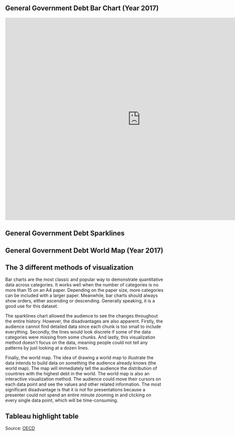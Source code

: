 ## General Government Debt Bar Chart (Year 2017)
<iframe src="https://data.oecd.org/chart/6Sa6" width="860" height="645" style="border: 0" mozallowfullscreen="true" webkitallowfullscreen="true" allowfullscreen="true"><a href="https://data.oecd.org/chart/6Sa6" target="_blank">OECD Chart: General government debt, Total, % of GDP, Annual, 2017</a></iframe>

## General Government Debt Sparklines
<div class="flourish-embed flourish-chart" data-src="visualisation/11712993"><script src="https://public.flourish.studio/resources/embed.js"></script></div>

## General Government Debt World Map (Year 2017)
<div class="flourish-embed flourish-map" data-src="visualisation/11713428"><script src="https://public.flourish.studio/resources/embed.js"></script></div>

## The 3 different methods of visualization
Bar charts are the most classic and popular way to demonstrate quantitative data across categories. It works well when the number of categories is no more than 15 on an A4 paper. Depending on the paper size, more categories can be included with a larger paper. Meanwhile, bar charts should always show orders, either ascending or descending. Generally speaking, it is a good use for this dataset.

The sparklines chart allowed the audience to see the changes throughout the entire history. However, the disadvantages are also apparent. Firstly, the audience cannot find detailed data since each chunk is too small to include everything. Secondly, the lines would look discrete if some of the data categories were missing from some chunks. And lastly, this visualization method doesn't focus on the data, meaning people could not tell any patterns by just looking at a dozen lines.

Finally, the world map. The idea of drawing a world map to illustrate the data intends to build data on something the audience already knows (the world map). The map will immediately tell the audience the distribution of countries with the highest debt in the world. The world map is also an interactive visualization method. The audience could move their cursors on each data point and see the values and other related information. The most significant disadvantage is that it is not for presentations because a presenter could not spend an entire minute zooming in and clicking on every single data point, which will be time-consuming.


## Tableau highlight table

Source: [OECD](https://data.oecd.org/chart/6Sau)
